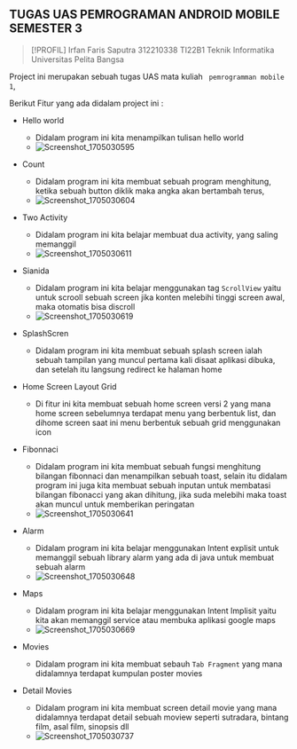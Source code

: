 ## TUGAS UAS PEMROGRAMAN ANDROID MOBILE SEMESTER 3

> [!PROFIL]
> Irfan Faris Saputra 312210338 TI22B1 Teknik Informatika Universitas Pelita Bangsa 

Project ini merupakan sebuah tugas UAS mata kuliah ` pemrogramman mobile 1`, 

Berikut Fitur yang ada didalam project ini :
- Hello world
  - Didalam program ini kita menampilkan tulisan hello world
  - ![Screenshot_1705030595](https://github.com/adam-webdev/uas-pemrogramman-android/assets/75572469/1f0d5c68-d527-4c2f-b880-0a57023c8f21)

    
    
- Count
  - Didalam program ini kita membuat sebuah program menghitung, ketika sebuah button diklik maka angka akan bertambah terus,
  - ![Screenshot_1705030604](https://github.com/adam-webdev/uas-pemrogramman-android/assets/75572469/6b7d3efd-65ac-4abe-a515-7a747d6c1a82)

- Two Activity
  - Didalam program ini kita belajar membuat dua activity, yang saling memanggil
  - ![Screenshot_1705030611](https://github.com/adam-webdev/uas-pemrogramman-android/assets/75572469/fe010c12-d634-4e60-8dae-bbd3b1ce96f3)


- Sianida
  - Didalam program ini kita belajar menggunakan tag `ScrollView` yaitu untuk scrooll sebuah screen jika konten melebihi tinggi screen awal, maka otomatis bisa discroll
  - ![Screenshot_1705030619](https://github.com/adam-webdev/uas-pemrogramman-android/assets/75572469/e5f43b9a-35dc-4095-bf6d-a838dfba20d6)


- SplashScren
  - Didalam program ini kita membuat sebuah splash screen ialah sebuah tampilan yang muncul pertama kali disaat aplikasi dibuka, dan setelah itu langsung redirect ke halaman home
 

- Home Screen Layout Grid
  - Di fitur ini kita membuat sebuah home screen versi 2 yang mana home screen sebelumnya terdapat menu yang berbentuk list, dan dihome screen saat ini menu berbentuk sebuah grid menggunakan icon
 
- Fibonnaci
  - Didalam program ini kita membuat sebuah fungsi menghitung bilangan fibonnaci dan menampilkan sebuah toast, selain itu didalam program ini juga kita membuat sebuah inputan untuk membatasi  bilangan fibonacci yang akan dihitung, jika suda melebihi maka toast akan muncul untuk memberikan peringatan
  - ![Screenshot_1705030641](https://github.com/adam-webdev/uas-pemrogramman-android/assets/75572469/7a4b0c63-9edf-48a0-b87c-a2ff68a6088b)

 
- Alarm
  - Didalam program ini kita belajar menggunakan Intent explisit untuk memanggil sebuah library alarm yang ada di java untuk membuat sebuah alarm
  - ![Screenshot_1705030648](https://github.com/adam-webdev/uas-pemrogramman-android/assets/75572469/7c18e373-0bd0-470c-b9d3-75374030daa2)


- Maps
   - Didalam program ini kita belajar menggunakan Intent Implisit yaitu kita akan memanggil service atau membuka aplikasi google maps
   - ![Screenshot_1705030669](https://github.com/adam-webdev/uas-pemrogramman-android/assets/75572469/8de0f7e3-7312-4bd7-9098-11215a4edb73)


- Movies
  - Didalam program ini kita membuat sebauh `Tab Fragment` yang mana didalamnya terdapat kumpulan poster movies
 
    



 
- Detail Movies
  - Didalam program ini kita membuat screen detail movie yang mana didalamnya terdapat detail sebuah moview seperti sutradara, bintang film, asal film, sinopsis dll
  - ![Screenshot_1705030737](https://github.com/adam-webdev/uas-pemrogramman-android/assets/75572469/bce8a6ba-dfc6-472d-a006-32bd4a5c781a)

 
    
 
    
